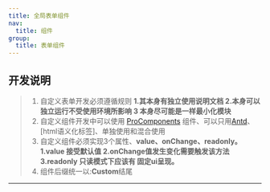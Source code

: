 ```yaml
---
title: 全局表单组件
nav:
  title: 组件
group:
  title: 表单组件
---
```



## 开发说明

> 1. 自定义表单开发必须遵循规则 **1.其本身有独立使用说明文档 2.本身可以独立运行不受使用环境所影响 3 本身尽可能是一样最小化模块**
> 2. 自定义组件开发中可以使用 [ProComponents](https://procomponents.ant.design/components/form) 组件、可以只用[Antd](https://ant.design/components/overview-cn/)、[html语义化标签]、单独使用和混合使用
> 3. 自定义组件必须实现3个属性、**value、onChange、readonly。1.value 接受默认值 2.onChange值发生变化需要触发该方法3.readonly 只读模式下应该有 固定ui呈现。**
> 3. 组件后缀统一以:**Custom**结尾

---

<!-- ## 例子
<embed src="./InputAutoCompleteCustom/index.md" /> -->
